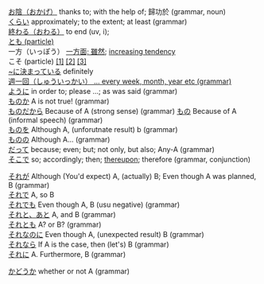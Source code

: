 [お陰（おかげ）](https://www.renshuu.org/grammar/312) thanks to; with the help of; 歸功於 (grammar, noun)  
[くらい](https://www.renshuu.org/grammar/224) approximately; to the extent; at least (grammar)  
[終わる（おわる）](https://www.renshuu.org/grammar/10/%e3%81%8a%e3%82%8f%e3%82%8b) to end (uv, i);  
[とも (particle)](https://jlptsensei.com/learn-japanese-grammar/%e3%81%a8%e3%82%82-tomo-meaning/)  
一方（いっぽう） [一方面; 雖然](https://www.renshuu.org/grammar/310); [increasing tendency](https://zhuanlan.zhihu.com/p/393924597)  
こそ (particle) [\[1\]](https://www.renshuu.org/grammar/318) [\[2\]](https://www.renshuu.org/grammar/643) [\[3\]](https://www.renshuu.org/grammar/556)  
[~に決まっている](https://www.sigure.tw/learn-japanese/grammar/n3/80.php) definitely  
[週一回（しゅういっかい） ... every week, month, year etc (grammar)](https://hinative.com/questions/2700759)  
[ように](https://www.renshuu.org/grammar/175) in order to; please ...; as was said (grammar)  
[ものか](https://www.renshuu.org/grammar/167) A is not true! (grammar)  
[ものだから](https://www.renshuu.org/grammar/167) Because of A (strong sense)   (grammar)
[もの](https://www.renshuu.org/grammar/545) Because of A (informal speech) (grammar)  
[ものを](https://www.renshuu.org/grammar/451) Although A, (unforutnate result) b (grammar)  
[ものの](https://www.renshuu.org/grammar/161) Although A... (grammar)  
[だって](https://www.renshuu.org/grammar/577) because; even; but; not only, but also; Any-A (grammar)  
[そこで](https://www.renshuu.org/grammar/572) so; accordingly; then; [thereupon](https://dictionary.cambridge.org/dictionary/english/thereupon); therefore (grammar, conjunction)  



[それが](https://www.renshuu.org/grammar/571) Although (You'd expect) A, (actually) B; Even though A was planned, B (grammar)  
[それで](https://www.renshuu.org/grammar/570) A, so B  
[それでも](https://www.renshuu.org/grammar/570) Even though A, B (usu negative) (grammar)  
[それと、あと](https://www.renshuu.org/grammar/535) A, and B (grammar)  
[それとも](https://www.renshuu.org/grammar/534) A? or B? (grammar)  
[それなのに](https://www.renshuu.org/grammar/567) Even though A, (unexpected result) B (grammar)  
[それなら](https://www.renshuu.org/grammar/569) If A is the case, then (let's) B (grammar)  
[それに](https://www.renshuu.org/grammar/720) A. Furthermore, B (grammar)  



[かどうか](https://www.renshuu.org/grammar/38) whether or not A (grammar)  